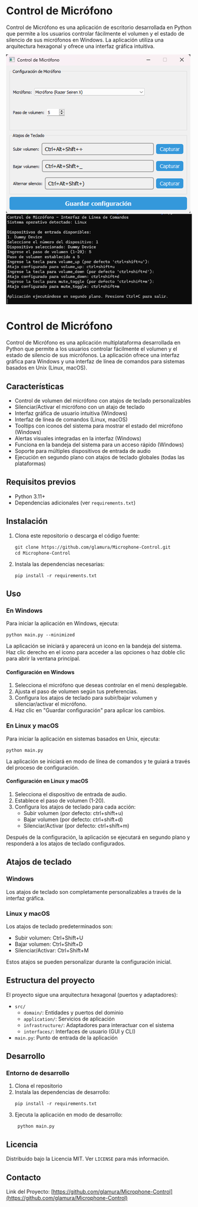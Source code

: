 # Control de Micrófono

Control de Micrófono es una aplicación de escritorio desarrollada en Python que permite a los usuarios controlar fácilmente el volumen y el estado de silencio de sus micrófonos en Windows. La aplicación utiliza una arquitectura hexagonal y ofrece una interfaz gráfica intuitiva.

![alt text](assets/image_win.png)
![alt text](assets/image_linux.png)

# Control de Micrófono

Control de Micrófono es una aplicación multiplataforma desarrollada en Python que permite a los usuarios controlar fácilmente el volumen y el estado de silencio de sus micrófonos. La aplicación ofrece una interfaz gráfica para Windows y una interfaz de línea de comandos para sistemas basados en Unix (Linux, macOS).

## Características

- Control de volumen del micrófono con atajos de teclado personalizables
- Silenciar/Activar el micrófono con un atajo de teclado
- Interfaz gráfica de usuario intuitiva (Windows)
- Interfaz de línea de comandos (Linux, macOS)
- Tooltips con iconos del sistema para mostrar el estado del micrófono (Windows)
- Alertas visuales integradas en la interfaz (Windows)
- Funciona en la bandeja del sistema para un acceso rápido (Windows)
- Soporte para múltiples dispositivos de entrada de audio
- Ejecución en segundo plano con atajos de teclado globales (todas las plataformas)

## Requisitos previos

- Python 3.11+
- Dependencias adicionales (ver `requirements.txt`)

## Instalación

1. Clona este repositorio o descarga el código fuente:

   ```
   git clone https://github.com/glamura/Microphone-Control.git
   cd Microphone-Control
   ```

2. Instala las dependencias necesarias:
   ```
   pip install -r requirements.txt
   ```

## Uso

### En Windows

Para iniciar la aplicación en Windows, ejecuta:

```
python main.py --minimized
```

La aplicación se iniciará y aparecerá un icono en la bandeja del sistema. Haz clic derecho en el icono para acceder a las opciones o haz doble clic para abrir la ventana principal.

#### Configuración en Windows

1. Selecciona el micrófono que deseas controlar en el menú desplegable.
2. Ajusta el paso de volumen según tus preferencias.
3. Configura los atajos de teclado para subir/bajar volumen y silenciar/activar el micrófono.
4. Haz clic en "Guardar configuración" para aplicar los cambios.

### En Linux y macOS

Para iniciar la aplicación en sistemas basados en Unix, ejecuta:

```
python main.py
```

La aplicación se iniciará en modo de línea de comandos y te guiará a través del proceso de configuración.

#### Configuración en Linux y macOS

1. Selecciona el dispositivo de entrada de audio.
2. Establece el paso de volumen (1-20).
3. Configura los atajos de teclado para cada acción:
   - Subir volumen (por defecto: ctrl+shift+u)
   - Bajar volumen (por defecto: ctrl+shift+d)
   - Silenciar/Activar (por defecto: ctrl+shift+m)

Después de la configuración, la aplicación se ejecutará en segundo plano y responderá a los atajos de teclado configurados.

## Atajos de teclado

### Windows

Los atajos de teclado son completamente personalizables a través de la interfaz gráfica.

### Linux y macOS

Los atajos de teclado predeterminados son:

- Subir volumen: Ctrl+Shift+U
- Bajar volumen: Ctrl+Shift+D
- Silenciar/Activar: Ctrl+Shift+M

Estos atajos se pueden personalizar durante la configuración inicial.

## Estructura del proyecto

El proyecto sigue una arquitectura hexagonal (puertos y adaptadores):

- `src/`
  - `domain/`: Entidades y puertos del dominio
  - `application/`: Servicios de aplicación
  - `infrastructure/`: Adaptadores para interactuar con el sistema
  - `interfaces/`: Interfaces de usuario (GUI y CLI)
- `main.py`: Punto de entrada de la aplicación

## Desarrollo

### Entorno de desarrollo

1. Clona el repositorio
2. Instala las dependencias de desarrollo:
   ```
   pip install -r requirements.txt
   ```
3. Ejecuta la aplicación en modo de desarrollo:
   ```
    python main.py
   ```

## Licencia

Distribuido bajo la Licencia MIT. Ver `LICENSE` para más información.

## Contacto

Link del Proyecto: [https://github.com/glamura/Microphone-Control](https://github.com/glamura/Microphone-Control)
